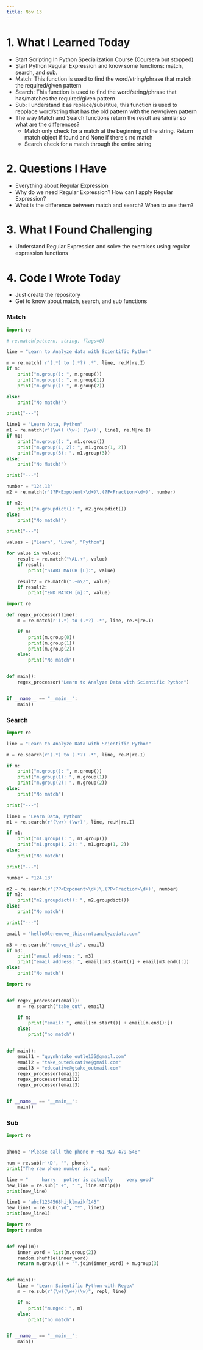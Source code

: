 ```yaml
---
title: Nov 13
---
```


# 1. What I Learned Today
- Start Scripting In Python Specialization Course (Coursera but stopped)
- Start Python Regular Expression and know some functions: match, search, and sub.
- Match: This function is used to find the word/string/phrase that match the required/given pattern
- Search: This function is used to find the word/string/phrase that has/matches the required/given pattern
- Sub: I understand it as replace/substitue, this function is used to repplace word/string that has the old pattern with the new/given pattern
- The way Match and Search functions return the result are similar so what are the differences?
    - Match only check for a match at the beginning of the string. Return match object if found and None if there's no match
    - Search check for a match through the entire string

# 2. Questions I Have
- Everything about Regular Expression
- Why do we need Regular Expression? How can I apply Regular Expression? 
- What is the difference between match and search? When to use them?

# 3. What I Found Challenging
- Understand Regular Expression and solve the exercises using regular expression functions

# 4. Code I Wrote Today
- Just create the repository
- Get to know about match, search, and sub functions

### Match

```python title="match_function.py"
import re

# re.match(pattern, string, flags=0)

line = "Learn to Analyze data with Scientific Python"

m = re.match( r'(.*) to (.*?) .*', line, re.M|re.I)
if m:
    print("m.group(): ", m.group())
    print("m.group(): ", m.group(1))
    print("m.group(): ", m.group(2))

else:
    print("No match!")

print("---")

line1 = "Learn Data, Python"
m1 = re.match(r'(\w+) (\w+) (\w+)', line1, re.M|re.I)
if m1:
    print("m.group(): ", m1.group())
    print("m.group(1, 2): ", m1.group(1, 2))
    print("m.group(3): ", m1.group(3))
else:
    print("No Match!")

print("---")

number = "124.13"
m2 = re.match(r'(?P<Expotent>\d+)\.(?P<Fraction>\d+)', number)

if m2:
    print("m.groupdict(): ", m2.groupdict())
else:
    print("No match!")

print("---")

values = ["Learn", "Live", "Python"]

for value in values:
    result = re.match("\AL.+", value)
    if result:
        print("START MATCH [L]:", value)

    result2 = re.match(".+n\Z", value)
    if result2:
        print("END MATCH [n]:", value)

```

```python title="match_fucnction_exercises.py"
import re

def regex_processor(line):
    m = re.match(r'(.*) to (.*?) .*', line, re.M|re.I)

    if m:
        print(m.group(0))
        print(m.group(1))
        print(m.group(2))
    else:
        print("No match")


def main():
    regex_processor("Learn to Analyze Data with Scientific Python")


if __name__ == "__main__":
    main()
```

### Search

```python title="search_function.py"
import re

line = "Learn to Analyze Data with Scientific Python"

m = re.search(r'(.*) to (.*?) .*', line, re.M|re.I)

if m:
    print("m.group(): ", m.group())
    print("m.group(1): ", m.group(1))
    print("m.group(2): ", m.group(2))
else:
    print("No match")

print("---")

line1 = "Learn Data, Python"
m1 = re.search(r'(\w+) (\w+)', line, re.M|re.I)

if m1:
    print("m1.group(): ", m1.group())
    print("m1.group(1, 2): ", m1.group(1, 2))
else:
    print("No match")

print("---")

number = "124.13"

m2 = re.search(r'(?P<Exponent>\d+)\.(?P<Fraction>\d+)', number)
if m2:
    print("m2.groupdict(): ", m2.groupdict())
else:
    print("No match")

print("---")

email = "hello@leremove_thisarntoanalyzedata.com"

m3 = re.search("remove_this", email)
if m3:
    print("email address: ", m3)
    print("email address: ", email[:m3.start()] + email[m3.end():])
else:
    print("No match")
```

```python title="search_function_exercises.py"
import re


def regex_processor(email):
    m = re.search("take_out", email)

    if m:
        print("email: ", email[:m.start()] + email[m.end():])
    else:
        print("no match")


def main():
    email1 = "quynhntake_outle135@gmail.com"
    email2 = "take_outeducative@gmail.com"
    email3 = "educative@gtake_outmail.com"
    regex_processor(email1)
    regex_processor(email2)
    regex_processor(email3)


if __name__ == "__main__":
    main()
```

### Sub 

```python title="sub_function.py"
import re


phone = "Please call the phone # +61-927 479-548"

num = re.sub(r'\D', "", phone)
print("The raw phone number is:", num)

line = "     harry   potter is actually     very good"
new_line = re.sub(" +", " ", line.strip())
print(new_line)

line1 = "abcf1234568hijklmaikf145"
new_line1 = re.sub("\d", "*", line1)
print(new_line1)

```
```python title="sub_function_exercise.py"
import re
import random


def repl(m):
    inner_word = list(m.group(2))
    random.shuffle(inner_word)
    return m.group(1) + "".join(inner_word) + m.group(3)


def main():
    line = "Learn Scientific Python with Regex"
    m = re.sub(r"(\w)(\w+)(\w)", repl, line)

    if m:
        print("munged: ", m)
    else:
        print("no match")


if __name__ == "__main__":
    main()

```
